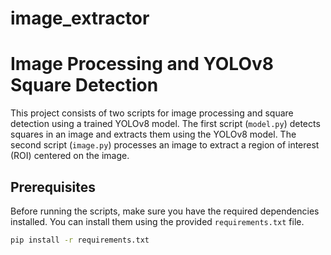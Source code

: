 # image_extractor

# Image Processing and YOLOv8 Square Detection

This project consists of two scripts for image processing and square detection using a trained YOLOv8 model. The first script (`model.py`) detects squares in an image and extracts them using the YOLOv8 model. The second script (`image.py`) processes an image to extract a region of interest (ROI) centered on the image.

## Prerequisites

Before running the scripts, make sure you have the required dependencies installed. You can install them using the provided `requirements.txt` file.

```bash
pip install -r requirements.txt
